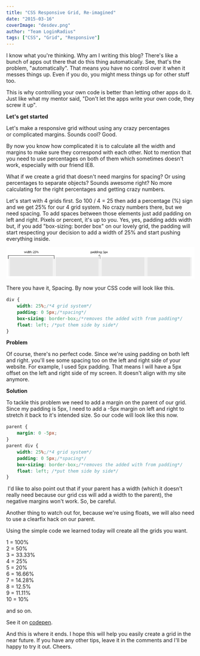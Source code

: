 ```yaml
---
title: "CSS Responsive Grid, Re-imagined"
date: "2015-03-16"
coverImage: "desdev.png"
author: "Team LoginRadius"
tags: ["CSS", "Grid", "Responsive"]
---
```


I know what you're thinking. Why am I writing this blog? There's like a bunch of apps out there that do this thing automatically. See, that's the problem, "automatically". That means you have no control over it when it messes things up. Even if you do, you might mess things up for other stuff too.

This is why controlling your own code is better than letting other apps do it. Just like what my mentor said, "Don't let the apps write your own code, they screw it up".

**Let's get started**

Let's make a responsive grid without using any crazy percentages or complicated margins. Sounds cool? Good.

By now you know how complicated it is to calculate all the width and margins to make sure they correspond with each other. Not to mention that you need to use percentages on both of them which sometimes doesn't work, especially with our friend IE8.

What if we create a grid that doesn't need margins for spacing? Or using percentages to separate objects? Sounds awesome right? No more calculating for the right percentages and getting crazy numbers.

Let's start with 4 grids first. So 100 / 4 = 25 then add a percentage (%) sign and we get 25% for our 4 grid system. No crazy numbers there, but we need spacing. To add spaces between those elements just add padding on left and right. Pixels or percent, it's up to you. Yes, yes, padding adds width but, if you add "box-sizing: border box" on our lovely grid, the padding will start respecting your decision to add a width of 25% and start pushing everything inside.

![grid](grid.png)

There you have it, Spacing. By now your CSS code will look like this.

```css
div {
    width: 25%;/*4 grid system*/
    padding: 0 5px;/*spacing*/
    box-sizing: border-box;/*removes the added with from padding*/
    float: left; /*put them side by side*/
}
```
**Problem**

Of course, there's no perfect code. Since we're using padding on both left and right. you'll see some spacing too on the left and right side of your website. For example, I used 5px padding. That means I will have a 5px offset on the left and right side of my screen. It doesn't align with my site anymore.

**Solution**

To tackle this problem we need to add a margin on the parent of our grid. Since my padding is 5px, I need to add a -5px margin on left and right to stretch it back to it's intended size. So our code will look like this now.

```css
parent {
    margin: 0 -5px;
}
parent div {
    width: 25%;/*4 grid system*/
    padding: 0 5px;/*spacing*/
    box-sizing: border-box;/*removes the added with from padding*/
    float: left; /*put them side by side*/
}
```
 I'd like to also point out that if your parent has a width (which it doesn't really need because our grid css will add a width to the parent), the negative margins won't work. So, be careful.

Another thing to watch out for, because we're using floats, we will also need to use a clearfix hack on our parent.

Using the simple code we learned today will create all the grids you want.

1 = 100%  
2 = 50%  
3 = 33.33%  
4 = 25%  
5 = 20%  
6 = 16.66%  
7 = 14.28%  
8 = 12.5%  
9 = 11.11%  
10 = 10%

and so on.

See it on [codepen](https://codepen.io/notdarryltec/pen/emMpQB).

And this is where it ends. I hope this will help you easily create a grid in the near future. If you have any other tips, leave it in the comments and I'll be happy to try it out. Cheers.
